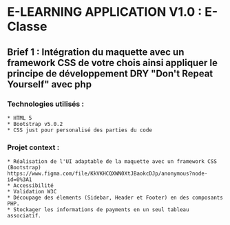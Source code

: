 # E-LEARNING APPLICATION V1.0 : E-Classe

## Brief 1 : Intégration du maquette avec un framework CSS de votre chois ainsi appliquer le principe de développement DRY "Don't Repeat Yourself" avec php

### Technologies utilisés : 
    * HTML 5 
    * Bootstrap v5.0.2
    * CSS just pour personalisé des parties du code

### Projet context :

    * Réalisation de l'UI adaptable de la maquette avec un framework CSS (Bootstrap)
    https://www.figma.com/file/KkVKHCQXWN0XtJBaokcDJp/anonymous?node-id=0%3A1
    * Accessibilité
    * Validation W3C
    * Découpage des élements (Sidebar, Header et Footer) en des composants PHP.
    * Stockager les informations de payments en un seul tableau associatif.